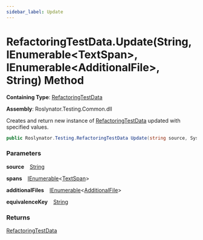```yaml
---
sidebar_label: Update
---
```


# RefactoringTestData\.Update\(String, IEnumerable&lt;TextSpan&gt;, IEnumerable&lt;AdditionalFile&gt;, String\) Method

**Containing Type**: [RefactoringTestData](../index.md)

**Assembly**: Roslynator\.Testing\.Common\.dll

  
Creates and return new instance of [RefactoringTestData](../index.md) updated with specified values\.

```csharp
public Roslynator.Testing.RefactoringTestData Update(string source, System.Collections.Generic.IEnumerable<Microsoft.CodeAnalysis.Text.TextSpan> spans, System.Collections.Generic.IEnumerable<Roslynator.Testing.AdditionalFile> additionalFiles, string equivalenceKey)
```

### Parameters

**source** &ensp; [String](https://docs.microsoft.com/en-us/dotnet/api/system.string)

**spans** &ensp; [IEnumerable](https://docs.microsoft.com/en-us/dotnet/api/system.collections.generic.ienumerable-1)&lt;[TextSpan](https://docs.microsoft.com/en-us/dotnet/api/microsoft.codeanalysis.text.textspan)&gt;

**additionalFiles** &ensp; [IEnumerable](https://docs.microsoft.com/en-us/dotnet/api/system.collections.generic.ienumerable-1)&lt;[AdditionalFile](../../AdditionalFile/index.md)&gt;

**equivalenceKey** &ensp; [String](https://docs.microsoft.com/en-us/dotnet/api/system.string)

### Returns

[RefactoringTestData](../index.md)


